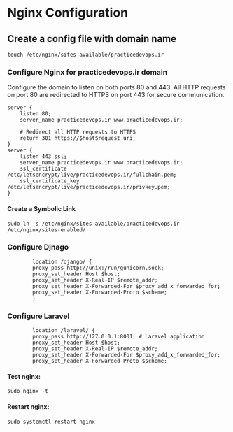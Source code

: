 # Nginx Configuration
## Create a config file with domain name
```
touch /etc/nginx/sites-available/practicedevops.ir
```
### Configure Nginx for practicedevops.ir domain
Configure the domain to listen on both ports 80 and 443. All HTTP requests on port 80 are redirected to HTTPS on port 443 for secure communication.
```
server {
    listen 80;
    server_name practicedevops.ir www.practicedevops.ir;

    # Redirect all HTTP requests to HTTPS
    return 301 https://$host$request_uri;
}
server {
    listen 443 ssl;
    server_name practicedevops.ir www.practicedevops.ir;
    ssl_certificate /etc/letsencrypt/live/practicedevops.ir/fullchain.pem;
    ssl_certificate_key /etc/letsencrypt/live/practicedevops.ir/privkey.pem;
}
```
#### Create a Symbolic Link
```
sudo ln -s /etc/nginx/sites-available/practicedevops.ir /etc/nginx/sites-enabled/
```
### Configure Djnago
```
        location /django/ {
        proxy_pass http://unix:/run/gunicorn.sock;
        proxy_set_header Host $host;
        proxy_set_header X-Real-IP $remote_addr;
        proxy_set_header X-Forwarded-For $proxy_add_x_forwarded_for;
        proxy_set_header X-Forwarded-Proto $scheme;
        }
```
### Configure Laravel
```
        location /laravel/ {
        proxy_pass http://127.0.0.1:8001; # Laravel application
        proxy_set_header Host $host;
        proxy_set_header X-Real-IP $remote_addr;
        proxy_set_header X-Forwarded-For $proxy_add_x_forwarded_for;
        proxy_set_header X-Forwarded-Proto $scheme;
```
#### Test nginx:
```
sudo nginx -t
```
#### Restart nginx:
```
sudo systemctl restart nginx
```

